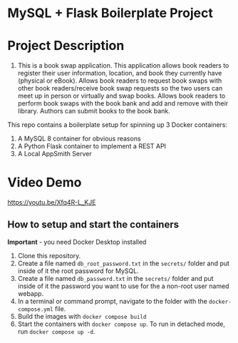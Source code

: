 # MySQL + Flask Boilerplate Project

# Project Description

1. This is a book swap application. This application allows book readers to register their user information, location, and book they currently have (physical or eBook). Allows book readers to request book swaps with other book readers/receive book swap requests so the two users can meet up in person or virtually and swap books. Allows book readers to perform book swaps with the book bank and add and remove with their library. Authors can submit books to the book bank.

This repo contains a boilerplate setup for spinning up 3 Docker containers: 
1. A MySQL 8 container for obvious reasons
1. A Python Flask container to implement a REST API
1. A Local AppSmith Server

# Video Demo
https://youtu.be/Xfq4R-L_KJE
## How to setup and start the containers
**Important** - you need Docker Desktop installed

1. Clone this repository.  
1. Create a file named `db_root_password.txt` in the `secrets/` folder and put inside of it the root password for MySQL. 
1. Create a file named `db_password.txt` in the `secrets/` folder and put inside of it the password you want to use for the a non-root user named webapp. 
1. In a terminal or command prompt, navigate to the folder with the `docker-compose.yml` file.  
1. Build the images with `docker compose build`
1. Start the containers with `docker compose up`.  To run in detached mode, run `docker compose up -d`. 




